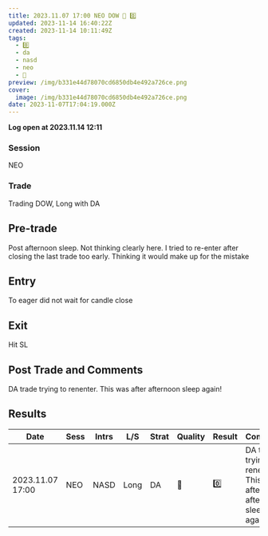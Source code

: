 ```yaml
---
title: 2023.11.07 17:00 NEO DOW 💩 0️⃣
updated: 2023-11-14 16:40:22Z
created: 2023-11-14 10:11:49Z
tags:
  - 0️⃣
  - da
  - nasd
  - neo
  - 💩
preview: /img/b331e44d78070cd6850db4e492a726ce.png
cover:
  image: /img/b331e44d78070cd6850db4e492a726ce.png
date: 2023-11-07T17:04:19.000Z
---
```


**Log open at 2023.11.14 12:11**
### Session
NEO
### Trade
Trading DOW, Long with DA
## Pre-trade
Post afternoon sleep. Not thinking clearly here. I tried to re-enter after closing the last trade too early. Thinking it would make up for the mistake
## Entry
To eager did not wait for candle close
## Exit
Hit SL
## Post Trade and Comments
DA trade trying to renenter. This was after afternoon sleep again!
## Results


| Date | Sess | Intrs | L/S | Strat | Quality | Result | Comments | URL  | R | Risk% |
|--|--|--|--|--|--|--|--|--|--|--|
| 2023.11.07 17:00 | NEO | NASD | Long | DA |💩 | 0️⃣ | DA trade trying to renenter. This was after afternoon sleep again! | https://www.mql5.com/en/charts/18493514/us30-cash-m1-ftmo-s-r | -1.03 | 0.5 |